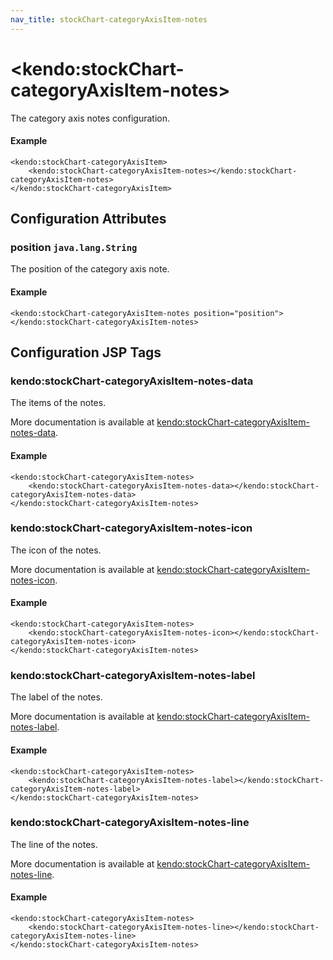 ```yaml
---
nav_title: stockChart-categoryAxisItem-notes
---
```


# \<kendo:stockChart-categoryAxisItem-notes\>

The category axis notes configuration.

#### Example
    <kendo:stockChart-categoryAxisItem>
        <kendo:stockChart-categoryAxisItem-notes></kendo:stockChart-categoryAxisItem-notes>
    </kendo:stockChart-categoryAxisItem>

## Configuration Attributes

### position `java.lang.String`

The position of the category axis note.

#### Example
    <kendo:stockChart-categoryAxisItem-notes position="position">
    </kendo:stockChart-categoryAxisItem-notes>


##  Configuration JSP Tags

### kendo:stockChart-categoryAxisItem-notes-data

The items of the notes.

More documentation is available at [kendo:stockChart-categoryAxisItem-notes-data](/kendo-ui/api/wrappers/jsp/stockchart/categoryaxisitem-notes-data).

#### Example

    <kendo:stockChart-categoryAxisItem-notes>
        <kendo:stockChart-categoryAxisItem-notes-data></kendo:stockChart-categoryAxisItem-notes-data>
    </kendo:stockChart-categoryAxisItem-notes>

### kendo:stockChart-categoryAxisItem-notes-icon

The icon of the notes.

More documentation is available at [kendo:stockChart-categoryAxisItem-notes-icon](/kendo-ui/api/wrappers/jsp/stockchart/categoryaxisitem-notes-icon).

#### Example

    <kendo:stockChart-categoryAxisItem-notes>
        <kendo:stockChart-categoryAxisItem-notes-icon></kendo:stockChart-categoryAxisItem-notes-icon>
    </kendo:stockChart-categoryAxisItem-notes>

### kendo:stockChart-categoryAxisItem-notes-label

The label of the notes.

More documentation is available at [kendo:stockChart-categoryAxisItem-notes-label](/kendo-ui/api/wrappers/jsp/stockchart/categoryaxisitem-notes-label).

#### Example

    <kendo:stockChart-categoryAxisItem-notes>
        <kendo:stockChart-categoryAxisItem-notes-label></kendo:stockChart-categoryAxisItem-notes-label>
    </kendo:stockChart-categoryAxisItem-notes>

### kendo:stockChart-categoryAxisItem-notes-line

The line of the notes.

More documentation is available at [kendo:stockChart-categoryAxisItem-notes-line](/kendo-ui/api/wrappers/jsp/stockchart/categoryaxisitem-notes-line).

#### Example

    <kendo:stockChart-categoryAxisItem-notes>
        <kendo:stockChart-categoryAxisItem-notes-line></kendo:stockChart-categoryAxisItem-notes-line>
    </kendo:stockChart-categoryAxisItem-notes>


